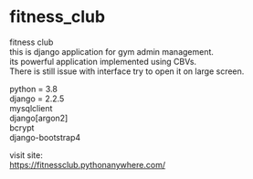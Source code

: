 # fitness_club
fitness club<br/>
this is django application for gym admin management.<br/>
its powerful application implemented using CBVs.
<br/>
There is still issue with interface try to open it on large screen.<br/>


python = 3.8<br/>
django = 2.2.5<br/>
mysqlclient<br/>
django[argon2]<br/>
bcrypt<br/>
django-bootstrap4<br/>

visit site:<br/>
https://fitnessclub.pythonanywhere.com/


